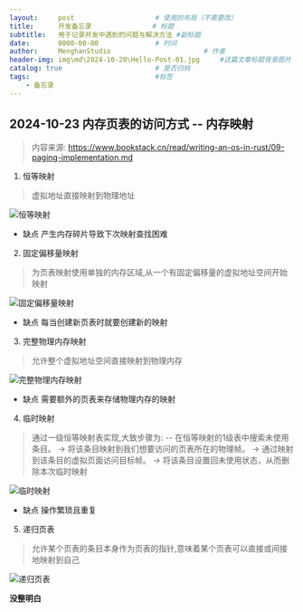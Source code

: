 ```yaml
---
layout:     post   				    # 使用的布局（不需要改）
title:      开发备忘录 				# 标题 
subtitle:   用于记录开发中遇到的问题与解决方法 #副标题
date:       0000-00-00 				# 时间
author:     MenghanStudio 						# 作者
header-img: img\md\2024-10-20\Hello-Post-01.jpg 	#这篇文章标题背景图片
catalog: true 						# 是否归档
tags:								#标签
    - 备忘录
---
```


## 2024-10-23   内存页表的访问方式 -- 内存映射
> 内容来源: https://www.bookstack.cn/read/writing-an-os-in-rust/09-paging-implementation.md
1. 恒等映射
> 虚拟地址直接映射到物理地址

![恒等映射](https://static.sitestack.cn/projects/writing-an-os-in-rust/94db27d25f1d18b356c95634dd40e19b.svg)

* 缺点 产生内存碎片导致下次映射查找困难

2. 固定偏移量映射
> 为页表映射使用单独的内存区域,从一个有固定偏移量的虚拟地址空间开始映射

![固定偏移量映射](https://static.sitestack.cn/projects/writing-an-os-in-rust/0f1b543b2e1711650a8d0ba0813682ed.svg)

* 缺点 每当创建新页表时就要创建新的映射

3. 完整物理内存映射

> 允许整个虚拟地址空间直接映射到物理内存

![完整物理内存映射](https://os.phil-opp.com/paging-implementation/map-complete-physical-memory.svg)

* 缺点 需要额外的页表来存储物理内存的映射

4.  临时映射

> 通过一级恒等映射表实现,大致步骤为:
> -- 在恒等映射的1级表中搜索未使用条目。
> -> 将该条目映射到我们想要访问的页表所在的物理帧。
> -> 通过映射到该条目的虚拟页面访问目标帧。
> -> 将该条目设置回未使用状态，从而删除本次临时映射

![临时映射](https://os.phil-opp.com/paging-implementation/temporarily-mapped-page-tables.svg)

* 缺点 操作繁琐且重复

5. 递归页表

> 允许某个页表的条目本身作为页表的指针,意味着某个页表可以直接或间接地映射到自己

![递归页表](https://os.phil-opp.com/paging-implementation/recursive-page-table.png)

**没整明白**



